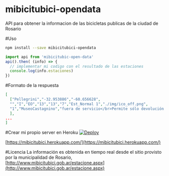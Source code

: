 # mibicitubici-opendata
API para obtener la informacion de las bicicletas publicas de la ciudad de Rosario

#Uso
```bash
npm install --save mibicitubici-opendata
```

```javascript
import api from 'mibicitubic-open-data'
api().then( (info) => {
  // implementar mi codigo con el resultado de las estaciones
  console.log(info.estaciones)
})
```

#Formato de la respuesta
```json
[ 
  ["Pellegrini","-32.953886","-60.656628",
  "","I","EO","13","13","7","Est_Normal 1","./img/ico_off.png",
  "1","MuseoCastagnino","fuera de servicio</br>Permite sólo devolución de la bici."
  ],
...
]
```

#Crear mi propio server en Heroku
[![Deploy](https://www.herokucdn.com/deploy/button.svg)](https://heroku.com/deploy?template=https://github.com/Urucas/mibicitubici-opendata)

[https://mibicitubici.herokuapp.com/](https://mibicitubici.herokuapp.com/)

#Licencia
La informaci&oacute;n es obtenida en tiempo real desde el sitio provisto por la
municipalidad de Rosario, [http://www.mibicitubici.gob.ar/estacione.aspx](http://www.mibicitubici.gob.ar/estacione.aspx)
